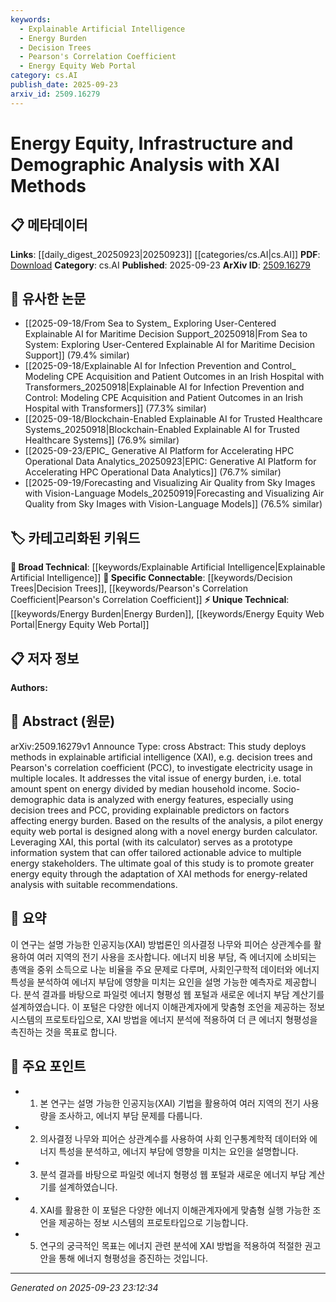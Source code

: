 ```yaml
---
keywords:
  - Explainable Artificial Intelligence
  - Energy Burden
  - Decision Trees
  - Pearson's Correlation Coefficient
  - Energy Equity Web Portal
category: cs.AI
publish_date: 2025-09-23
arxiv_id: 2509.16279
---
```


<!-- KEYWORD_LINKING_METADATA:
{
  "processed_timestamp": "2025-09-23T23:12:34.623389",
  "vocabulary_version": "1.0",
  "selected_keywords": [
    "Explainable Artificial Intelligence",
    "Energy Burden",
    "Decision Trees",
    "Pearson's Correlation Coefficient",
    "Energy Equity Web Portal"
  ],
  "rejected_keywords": [],
  "similarity_scores": {
    "Explainable Artificial Intelligence": 0.8,
    "Energy Burden": 0.78,
    "Decision Trees": 0.75,
    "Pearson's Correlation Coefficient": 0.77,
    "Energy Equity Web Portal": 0.79
  },
  "extraction_method": "AI_prompt_based",
  "budget_applied": true,
  "candidates_json": {
    "candidates": [
      {
        "surface": "Explainable Artificial Intelligence",
        "canonical": "Explainable Artificial Intelligence",
        "aliases": [
          "XAI"
        ],
        "category": "broad_technical",
        "rationale": "XAI is a growing field that connects various AI methods with interpretability, crucial for understanding energy equity analysis.",
        "novelty_score": 0.55,
        "connectivity_score": 0.85,
        "specificity_score": 0.7,
        "link_intent_score": 0.8
      },
      {
        "surface": "Energy Burden",
        "canonical": "Energy Burden",
        "aliases": [
          "Energy Cost Burden"
        ],
        "category": "unique_technical",
        "rationale": "Energy burden is a specific concept central to the study, linking socio-demographic data with energy usage.",
        "novelty_score": 0.75,
        "connectivity_score": 0.65,
        "specificity_score": 0.85,
        "link_intent_score": 0.78
      },
      {
        "surface": "Decision Trees",
        "canonical": "Decision Trees",
        "aliases": [],
        "category": "specific_connectable",
        "rationale": "Decision trees are a key method used in the study, providing explainability in the context of energy analysis.",
        "novelty_score": 0.5,
        "connectivity_score": 0.8,
        "specificity_score": 0.7,
        "link_intent_score": 0.75
      },
      {
        "surface": "Pearson's Correlation Coefficient",
        "canonical": "Pearson's Correlation Coefficient",
        "aliases": [
          "PCC"
        ],
        "category": "specific_connectable",
        "rationale": "PCC is used to analyze relationships between variables, essential for understanding factors affecting energy burden.",
        "novelty_score": 0.6,
        "connectivity_score": 0.75,
        "specificity_score": 0.72,
        "link_intent_score": 0.77
      },
      {
        "surface": "Energy Equity Web Portal",
        "canonical": "Energy Equity Web Portal",
        "aliases": [
          "Energy Portal"
        ],
        "category": "unique_technical",
        "rationale": "The web portal is a novel application of XAI, providing actionable insights for energy stakeholders.",
        "novelty_score": 0.8,
        "connectivity_score": 0.6,
        "specificity_score": 0.88,
        "link_intent_score": 0.79
      }
    ],
    "ban_list_suggestions": [
      "electricity usage",
      "socio-demographic data"
    ]
  },
  "decisions": [
    {
      "candidate_surface": "Explainable Artificial Intelligence",
      "resolved_canonical": "Explainable Artificial Intelligence",
      "decision": "linked",
      "scores": {
        "novelty": 0.55,
        "connectivity": 0.85,
        "specificity": 0.7,
        "link_intent": 0.8
      }
    },
    {
      "candidate_surface": "Energy Burden",
      "resolved_canonical": "Energy Burden",
      "decision": "linked",
      "scores": {
        "novelty": 0.75,
        "connectivity": 0.65,
        "specificity": 0.85,
        "link_intent": 0.78
      }
    },
    {
      "candidate_surface": "Decision Trees",
      "resolved_canonical": "Decision Trees",
      "decision": "linked",
      "scores": {
        "novelty": 0.5,
        "connectivity": 0.8,
        "specificity": 0.7,
        "link_intent": 0.75
      }
    },
    {
      "candidate_surface": "Pearson's Correlation Coefficient",
      "resolved_canonical": "Pearson's Correlation Coefficient",
      "decision": "linked",
      "scores": {
        "novelty": 0.6,
        "connectivity": 0.75,
        "specificity": 0.72,
        "link_intent": 0.77
      }
    },
    {
      "candidate_surface": "Energy Equity Web Portal",
      "resolved_canonical": "Energy Equity Web Portal",
      "decision": "linked",
      "scores": {
        "novelty": 0.8,
        "connectivity": 0.6,
        "specificity": 0.88,
        "link_intent": 0.79
      }
    }
  ]
}
-->

# Energy Equity, Infrastructure and Demographic Analysis with XAI Methods

## 📋 메타데이터

**Links**: [[daily_digest_20250923|20250923]] [[categories/cs.AI|cs.AI]]
**PDF**: [Download](https://arxiv.org/pdf/2509.16279.pdf)
**Category**: cs.AI
**Published**: 2025-09-23
**ArXiv ID**: [2509.16279](https://arxiv.org/abs/2509.16279)

## 🔗 유사한 논문
- [[2025-09-18/From Sea to System_ Exploring User-Centered Explainable AI for Maritime Decision Support_20250918|From Sea to System: Exploring User-Centered Explainable AI for Maritime Decision Support]] (79.4% similar)
- [[2025-09-18/Explainable AI for Infection Prevention and Control_ Modeling CPE Acquisition and Patient Outcomes in an Irish Hospital with Transformers_20250918|Explainable AI for Infection Prevention and Control: Modeling CPE Acquisition and Patient Outcomes in an Irish Hospital with Transformers]] (77.3% similar)
- [[2025-09-18/Blockchain-Enabled Explainable AI for Trusted Healthcare Systems_20250918|Blockchain-Enabled Explainable AI for Trusted Healthcare Systems]] (76.9% similar)
- [[2025-09-23/EPIC_ Generative AI Platform for Accelerating HPC Operational Data Analytics_20250923|EPIC: Generative AI Platform for Accelerating HPC Operational Data Analytics]] (76.7% similar)
- [[2025-09-19/Forecasting and Visualizing Air Quality from Sky Images with Vision-Language Models_20250919|Forecasting and Visualizing Air Quality from Sky Images with Vision-Language Models]] (76.5% similar)

## 🏷️ 카테고리화된 키워드
**🧠 Broad Technical**: [[keywords/Explainable Artificial Intelligence|Explainable Artificial Intelligence]]
**🔗 Specific Connectable**: [[keywords/Decision Trees|Decision Trees]], [[keywords/Pearson's Correlation Coefficient|Pearson's Correlation Coefficient]]
**⚡ Unique Technical**: [[keywords/Energy Burden|Energy Burden]], [[keywords/Energy Equity Web Portal|Energy Equity Web Portal]]

## 📋 저자 정보

**Authors:** 

## 📄 Abstract (원문)

arXiv:2509.16279v1 Announce Type: cross 
Abstract: This study deploys methods in explainable artificial intelligence (XAI), e.g. decision trees and Pearson's correlation coefficient (PCC), to investigate electricity usage in multiple locales. It addresses the vital issue of energy burden, i.e. total amount spent on energy divided by median household income. Socio-demographic data is analyzed with energy features, especially using decision trees and PCC, providing explainable predictors on factors affecting energy burden. Based on the results of the analysis, a pilot energy equity web portal is designed along with a novel energy burden calculator. Leveraging XAI, this portal (with its calculator) serves as a prototype information system that can offer tailored actionable advice to multiple energy stakeholders. The ultimate goal of this study is to promote greater energy equity through the adaptation of XAI methods for energy-related analysis with suitable recommendations.

## 📝 요약

이 연구는 설명 가능한 인공지능(XAI) 방법론인 의사결정 나무와 피어슨 상관계수를 활용하여 여러 지역의 전기 사용을 조사합니다. 에너지 비용 부담, 즉 에너지에 소비되는 총액을 중위 소득으로 나눈 비율을 주요 문제로 다루며, 사회인구학적 데이터와 에너지 특성을 분석하여 에너지 부담에 영향을 미치는 요인을 설명 가능한 예측자로 제공합니다. 분석 결과를 바탕으로 파일럿 에너지 형평성 웹 포털과 새로운 에너지 부담 계산기를 설계하였습니다. 이 포털은 다양한 에너지 이해관계자에게 맞춤형 조언을 제공하는 정보 시스템의 프로토타입으로, XAI 방법을 에너지 분석에 적용하여 더 큰 에너지 형평성을 촉진하는 것을 목표로 합니다.

## 🎯 주요 포인트

- 1. 본 연구는 설명 가능한 인공지능(XAI) 기법을 활용하여 여러 지역의 전기 사용량을 조사하고, 에너지 부담 문제를 다룹니다.
- 2. 의사결정 나무와 피어슨 상관계수를 사용하여 사회 인구통계학적 데이터와 에너지 특성을 분석하고, 에너지 부담에 영향을 미치는 요인을 설명합니다.
- 3. 분석 결과를 바탕으로 파일럿 에너지 형평성 웹 포털과 새로운 에너지 부담 계산기를 설계하였습니다.
- 4. XAI를 활용한 이 포털은 다양한 에너지 이해관계자에게 맞춤형 실행 가능한 조언을 제공하는 정보 시스템의 프로토타입으로 기능합니다.
- 5. 연구의 궁극적인 목표는 에너지 관련 분석에 XAI 방법을 적용하여 적절한 권고안을 통해 에너지 형평성을 증진하는 것입니다.


---

*Generated on 2025-09-23 23:12:34*